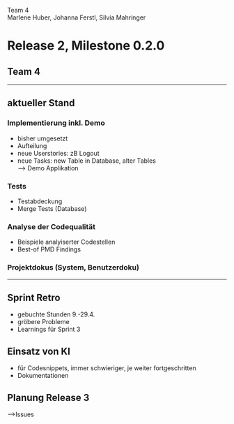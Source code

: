 Team 4  
Marlene Huber, Johanna Ferstl, Silvia Mahringer  
# Release 2, Milestone 0.2.0
## Team 4

---
## aktueller Stand
### Implementierung inkl. Demo
- bisher umgesetzt
- Aufteilung
- neue Userstories: zB Logout
- neue Tasks: new Table in Database, alter Tables  
--> Demo Applikation

### Tests
- Testabdeckung
- Merge Tests (Database)

### Analyse der Codequalität
- Beispiele analyiserter Codestellen
- Best-of PMD Findings

### Projektdokus (System, Benutzerdoku)
---

## Sprint Retro
- gebuchte Stunden 9.-29.4.
- gröbere Probleme
- Learnings für Sprint 3

## Einsatz von KI
- für Codesnippets, immer schwieriger, je weiter fortgeschritten
- Dokumentationen

## Planung Release 3
-->Issues
